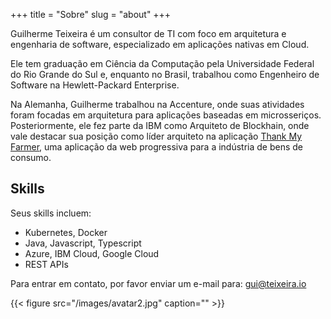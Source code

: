 +++
title = "Sobre"
slug = "about"
+++

Guilherme Teixeira é um consultor de TI com foco em arquitetura e engenharia de software, especializado em aplicações nativas em Cloud.

Ele tem graduação em Ciência da Computação pela Universidade Federal do Rio Grande do Sul e, enquanto no Brasil, trabalhou como Engenheiro de Software na Hewlett-Packard Enterprise.

Na Alemanha, Guilherme trabalhou na Accenture, onde suas atividades foram focadas em arquitetura para aplicações baseadas em microsseriços. Posteriormente, ele fez parte da IBM como Arquiteto de Blockhain, onde vale destacar sua posição como líder arquiteto na aplicação [Thank My Farmer](https://www.ibm.com/thought-leadership/coffee/), uma aplicação da web progressiva para a indústria de bens de consumo.

## Skills

Seus skills incluem:

* Kubernetes, Docker
* Java, Javascript, Typescript
* Azure, IBM Cloud, Google Cloud
* REST APIs

Para entrar em contato, por favor enviar um e-mail para: gui@teixeira.io

{{< figure src="/images/avatar2.jpg" caption="" >}}
